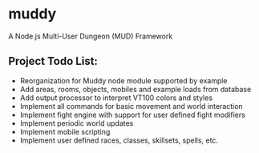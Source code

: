 # muddy
A Node.js Multi-User Dungeon (MUD) Framework

## Project Todo List:

* Reorganization for Muddy node module supported by example
* Add areas, rooms, objects, mobiles and example loads from database
* Add output processor to interpret VT100 colors and styles
* Implement all commands for basic movement and world interaction
* Implement fight engine with support for user defined fight modifiers
* Implement periodic world updates
* Implement mobile scripting
* Implement user defined races, classes, skillsets, spells, etc.